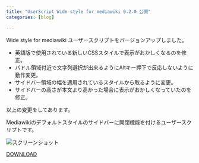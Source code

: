 ```yaml
---
title: "UserScript Wide style for mediawiki 0.2.0 公開"
categories: [blog]

---
```


Wide style for mediawiki ユーザースクリプトをバージョンアップしました。

  * 英語版で使用されている新しいCSSスタイルで表示がおかしくなるのを修正。
  * パドル領域付近で文字列選択が出来るようにAltキー押下で反応しないように動作変更。
  * サイドバー領域の幅を適用されているスタイルから取るように変更。
  * サイドバーの高さが本文より高かった場合に表示がおかしくなっていたのを修正。

以上の変更をしてあります。

Mediawikiのデフォルトスタイルのサイドバーに開閉機能を付けるユーザースクリプトです。

![][1]

[DOWNLOAD][2]

 [1]: /junk/greasemonkey/wide_style_mediawiki.png "スクリーンショット"
 [2]: http://userscripts.org/scripts/show/72660